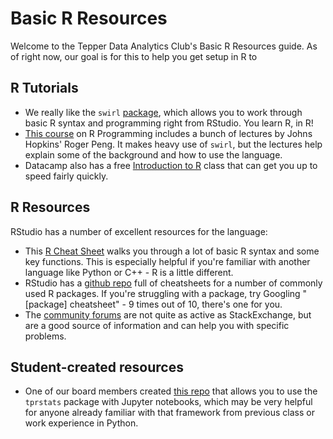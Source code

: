 # Basic R Resources

Welcome to the Tepper Data Analytics Club's Basic R Resources guide. As of right now, our goal is for this to help you get setup in R to 


## R Tutorials
* We really like the `swirl` [package](https://swirlstats.com/students.html), which allows you to work through basic R syntax and programming right from RStudio. You learn R, in R! 
* [This course](https://www.coursera.org/learn/r-programming) on R Programming includes a bunch of lectures by Johns Hopkins' Roger Peng. It makes heavy use of `swirl`, but the lectures help explain some of the background and how to use the language.
* Datacamp also has a free [Introduction to R](https://www.datacamp.com/courses/free-introduction-to-r) class that can get you up to speed fairly quickly.

## R Resources
RStudio has a number of excellent resources for the language:
* This [R Cheat Sheet](https://www.rstudio.com/wp-content/uploads/2016/10/r-cheat-sheet-3.pdf) walks you through a lot of basic R syntax and some key functions. This is especially helpful if you're familiar with another language like Python or C++ - R is a little different.
* RStudio has a [github repo](https://github.com/rstudio/cheatsheets) full of cheatsheets for a number of commonly used R packages. If you're struggling with a package, try Googling "[package] cheatsheet" - 9 times out of 10, there's one for you.
* The [community forums](https://community.rstudio.com/) are not quite as active as StackExchange, but are a good source of information and can help you with specific problems.

## Student-created resources
* One of our board members created [this repo](https://github.com/Tepper-Data-Analytics-Club/Statistical-Decision-Making) that allows you to use the `tprstats` package with Jupyter notebooks, which may be very helpful for anyone already familiar with that framework from previous class or work experience in Python. 
